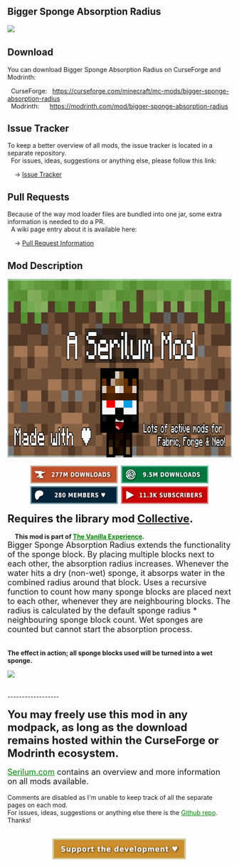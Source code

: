 <h2>Bigger Sponge Absorption Radius</h2>

<p><a href="https://github.com/Serilum/Bigger-Sponge-Absorption-Radius"><img src="https://serilum.com/assets/data/logo/bigger-sponge-absorption-radius.png"></a></p><h2>Download</h2>

<p>You can download Bigger Sponge Absorption Radius on CurseForge and Modrinth:</p><p>&nbsp;&nbsp;CurseForge: &nbsp;&nbsp;<a href="https://curseforge.com/minecraft/mc-mods/bigger-sponge-absorption-radius">https://curseforge.com/minecraft/mc-mods/bigger-sponge-absorption-radius</a><br>&nbsp;&nbsp;Modrinth: &nbsp;&nbsp;&nbsp;&nbsp;&nbsp;<a href="https://modrinth.com/mod/bigger-sponge-absorption-radius">https://modrinth.com/mod/bigger-sponge-absorption-radius</a></p>

<h2>Issue Tracker</h2>

<p>To keep a better overview of all mods, the issue tracker is located in a separate repository.<br>&nbsp;&nbsp;For issues, ideas, suggestions or anything else, please follow this link:</p>

<p>&nbsp;&nbsp;&nbsp;&nbsp;-> <a href="https://serilum.com/url/issue-tracker">Issue Tracker</a></p>

<h2>Pull Requests</h2>

<p>Because of the way mod loader files are bundled into one jar, some extra information is needed to do a PR.<br>&nbsp;&nbsp;A wiki page entry about it is available here:</p>

<p>&nbsp;&nbsp;&nbsp;&nbsp;-> <a href="https://serilum.com/url/pull-requests">Pull Request Information</a></p>

<h2>Mod Description</h2>

<p style="text-align:center"><a href="https://serilum.com/" rel="nofollow"><img src="https://github.com/Serilum/.cdn/raw/main/description/header/header.png" alt="" width="838" height="400"></a></p>

<p style="text-align:center"><a href="https://curseforge.com/members/serilum/projects" rel="nofollow"><img src="https://raw.githubusercontent.com/Serilum/.data-workflow/main/badges/svg/curseforge.svg" width="200"></a> <a href="https://modrinth.com/user/Serilum" rel="nofollow"><img src="https://raw.githubusercontent.com/Serilum/.data-workflow/main/badges/svg/modrinth.svg" width="200"></a> <a href="https://patreon.com/serilum" rel="nofollow"><img src="https://raw.githubusercontent.com/Serilum/.data-workflow/main/badges/svg/patreon.svg" width="200"></a> <a href="https://youtube.com/@serilum" rel="nofollow"><img src="https://raw.githubusercontent.com/Serilum/.data-workflow/main/badges/svg/youtube.svg" width="200"></a></p>

<p><strong><span style="font-size:24px">Requires the library mod&nbsp;<a style="font-size:24px" href="https://curseforge.com/minecraft/mc-mods/collective" rel="nofollow">Collective</a>.</span></strong><br><br> <strong>&nbsp; &nbsp; &nbsp;This mod is part of <span style="color:#008000"><a style="color:#008000" href="https://curseforge.com/minecraft/modpacks/the-vanilla-experience" rel="nofollow">The Vanilla Experience</a></span>.</strong><br><span style="font-size:18px">Bigger Sponge Absorption Radius extends the functionality of the sponge block. By placing multiple blocks next to each other, the absorption radius increases. Whenever the water hits a dry (non-wet) sponge, it absorps water in the combined radius around that block. Uses a recursive function to count how many sponge blocks are placed next to each other, whenever they are neighbouring blocks. The radius is calculated by the default sponge radius * neighbouring sponge block count. Wet sponges are counted but cannot start the absorption process.</span><br><br><br><span style="font-size:14px"><strong>The effect in action; all sponge blocks used will be turned into a wet sponge.</strong></span></p>

<div class="spoiler">

<p><picture><img src="https://github.com/Serilum/.cdn/raw/main/projects/bigger-sponge-absorption-radius/a.gif"></picture></p>

</div>

<p><br>------------------<br><br><span style="font-size:24px"><strong>You may freely use this mod in any modpack, as long as the download remains hosted within the CurseForge or Modrinth ecosystem.</strong></span><br><br><span style="font-size:18px"><a style="font-size:18px;color:#008000" href="https://serilum.com/" rel="nofollow">Serilum.com</a> contains an overview and more information on all mods available.</span><br><br><span style="font-size:14px">Comments are disabled as I'm unable to keep track of all the separate pages on each mod.</span><span style="font-size:14px"><br>For issues, ideas, suggestions or anything else there is the&nbsp;<a style="font-size:14px;color:#008000" href="https://github.com/Serilum/.issue-tracker" rel="nofollow">Github repo</a>. Thanks!</span><span style="font-size:6px"><br><br></span></p>

<p style="text-align:center"><a href="https://serilum.com/donate" rel="nofollow"><img src="https://github.com/Serilum/.cdn/raw/main/description/projects/support.svg" alt="" width="306" height="50"></a></p>